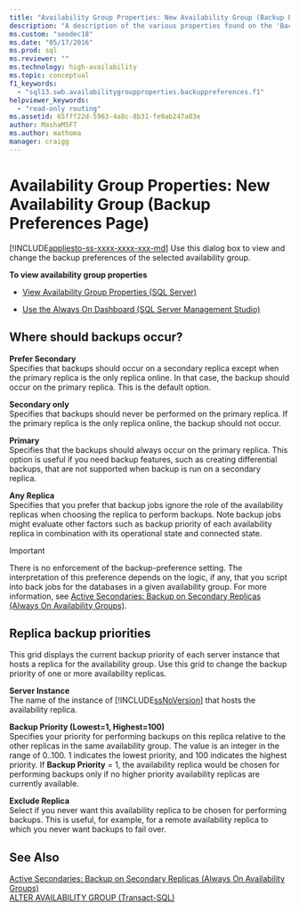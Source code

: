 ```yaml
---
title: "Availability Group Properties: New Availability Group (Backup Preferences Page)"
description: "A description of the various properties found on the 'Backup preference' page of the 'New Availability Group' wizard in SQL Server Management Studio."
ms.custom: "seodec18"
ms.date: "05/17/2016"
ms.prod: sql
ms.reviewer: ""
ms.technology: high-availability
ms.topic: conceptual
f1_keywords: 
  - "sql13.swb.availabilitygroupproperties.backuppreferences.f1"
helpviewer_keywords: 
  - "read-only routing"
ms.assetid: 65fff22d-5963-4a8c-8b31-fe9ab247a03e
author: MashaMSFT
ms.author: mathoma
manager: craigg
---
```

# Availability Group Properties: New Availability Group (Backup Preferences Page)
[!INCLUDE[appliesto-ss-xxxx-xxxx-xxx-md](../../../includes/appliesto-ss-xxxx-xxxx-xxx-md.md)]
  Use this dialog box to view and change the backup preferences of the selected availability group.  
  
 **To view availability group properties**  
  
-   [View Availability Group Properties &#40;SQL Server&#41;](../../../database-engine/availability-groups/windows/view-availability-group-properties-sql-server.md)  
  
-   [Use the Always On Dashboard &#40;SQL Server Management Studio&#41;](~/database-engine/availability-groups/windows/use-the-always-on-dashboard-sql-server-management-studio.md)  
  
## Where should backups occur?  
 **Prefer Secondary**  
 Specifies that backups should occur on a secondary replica except when the primary replica is the only replica online. In that case, the backup should occur on the primary replica. This is the default option.  
  
 **Secondary only**  
 Specifies that backups should never be performed on the primary replica. If the primary replica is the only replica online, the backup should not occur.  
  
 **Primary**  
 Specifies that the backups should always occur on the primary replica. This option is useful if you need backup features, such as creating differential backups, that are not supported when backup is run on a secondary replica.  
  
 **Any Replica**  
 Specifies that you prefer that backup jobs ignore the role of the availability replicas when choosing the replica to perform backups. Note backup jobs might evaluate other factors such as backup priority of each availability replica in combination with its operational state and connected state.  
  
> [!IMPORTANT]  
>  There is no enforcement of the backup-preference setting. The interpretation of this preference depends on the logic, if any, that you script into back jobs for the databases in a given availability group. For more information, see [Active Secondaries: Backup on Secondary Replicas &#40;Always On Availability Groups&#41;](active-secondaries-backup-on-secondary-replicas-always-on-availability-groups.md).  
  
## Replica backup priorities  
 This grid displays the current backup priority of each server instance that hosts a replica for the availability group. Use this grid to change the backup priority of one or more availability replicas.  
  
 **Server Instance**  
 The name of the instance of [!INCLUDE[ssNoVersion](../../../includes/ssnoversion-md.md)] that hosts the availability replica.  
  
 **Backup Priority (Lowest=1, Highest=100)**  
 Specifies your priority for performing backups on this replica relative to the other replicas in the same availability group. The value is an integer in the range of 0..100. 1 indicates the lowest priority, and 100 indicates the highest priority. If **Backup Priority** = 1, the availability replica would be chosen for performing backups only if no higher priority availability replicas are currently available.  
  
 **Exclude Replica**  
 Select if you never want this availability replica to be chosen for performing backups. This is useful, for example, for a remote availability replica to which you never want backups to fail over.  
  
## See Also  
 [Active Secondaries: Backup on Secondary Replicas &#40;Always On Availability Groups&#41;](active-secondaries-backup-on-secondary-replicas-always-on-availability-groups.md)   
 [ALTER AVAILABILITY GROUP &#40;Transact-SQL&#41;](../../../t-sql/statements/alter-availability-group-transact-sql.md)  
  
  

